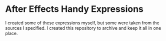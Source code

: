 # After Effects Handy Expressions

I created some of these expressions myself, but some were taken from the sources I specified. I created this repository to archive and keep it all in one place.
